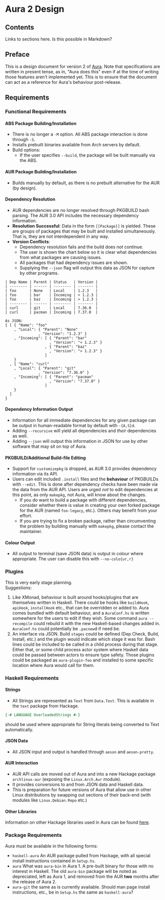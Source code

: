 # Aura 2 Design

## Contents
Links to sections here. Is this possible in Markdown?

## Preface
This is a design document for version 2 of
[Aura](https://github.com/fosskers/aura). Note that specifications are written
in present tense, as in, "Aura does this" even if at the time of writing those
features aren't implemented yet. This is to ensure that the document can act
as a reference for Aura's behaviour post-release.

## Requirements
### Functional Requirements

#### ABS Package Building/Installation
- There is no longer a `-M` option. All ABS package interaction is done through
  `-S`.
- Installs prebuilt binaries available from Arch servers by default.
- Build options:
  - If the user specifies `--build`, the package will be built manually via
    the ABS.

#### AUR Package Building/Installation
- Builds manually by default, as there is no prebuilt alternative for the AUR
  (by design).

#### Dependency Resolution
- AUR dependencies are no longer resolved through PKGBUILD bash parsing.
  The AUR 3.0 API includes the necessary dependency information.
- **Resolution Successful**: Data in the form `[[Package]]` is yielded. These
  are groups of packages that may be built and installed simultaneously. That
  is, they are not interdependent in any way.
- **Version Conflicts**:
  - Dependency resolution fails and the build does not continue.
  - The user is shown the chart below so it is clear what dependencies from
    what packages are causing issues.
  - All packages that had dependency issues are shown.
  - Supplying the `--json` flag will output this data as JSON for capture
    by other programs.

```
| Dep Name | Parent | Status   | Version |
| -------- | ------ | -------- | ------- |
| foo      | None   | Local    | 1.2.3   |
| foo      | bar    | Incoming | < 1.2.3 |
| foo      | baz    | Incoming | > 1.2.3 |
| -------- | ------ | -------- | ------- |
| curl     | git    | Local    | 7.36.0  |
| curl     | pacman | Incoming | 7.37.0  |

As JSON:
{ [ { "Name": "foo"
    , "Local": { "Parent": "None"
               , "Version": "1.2.3" }
    , "Incoming": [ { "Parent": "bar"
                    , "Version": "< 1.2.3" }
                  , { "Parent": "baz"
                    , "Version": "> 1.2.3" }
                  ]
    }
  , { "Name": "curl"
    , "Local": { "Parent": "git"
               , "Version": "7.36.0" }
    , "Incoming": [ { "Parent": "pacman"
                    , "Version": "7.37.0" }
                  ]
    }
  ]
}
```

#### Dependency Information Output
- Information for all immediate dependencies for any given package can be output
  in human-readable format by default with `-{A,S}d`.
- Adding `--recursive` will yield all dependencies and _their_ dependencies
  as well.
- Adding `--json` will output this information in JSON for use by other
  software that may sit on top of Aura.

#### PKGBUILD/Additional Build-file Editing
- Support for `customizepkg` is dropped, as AUR 3.0 provides dependency
  information via its API.
- Users can edit included `.install` files and the **behaviour** of PKGBUILDs
  with `--edit`. This is done after dependency checks have been made via the
  data from the AUR API. Users are urged _not_ to edit dependencies at this
  point, as only `makepkg`, not Aura, will know about the changes.
  - If you do want to build a package with different dependencies, consider
    whether there is value in creating your own forked package for the AUR
    (named `foo-legacy`, etc.). Others may benefit from your effort.
  - If you are trying to fix a broken package, rather than circumventing the
    problem by building manually with `makepkg`, please contact the maintainer.

#### Colour Output
- All output to terminal (save JSON data) is output in colour where appropriate.
  The user can disable this with `--no-colo{ur,r}`

### Plugins
This is very early stage planning.<BR>
Suggestions:

1. Like XMonad, behaviour is built around hooks/plugins that are themselves
   written in Haskell. There could be hooks like `buildHook`, `apiHook`,
   `installHook` etc., that can be overridden or added to. Aura comes
   bundled with default behaviour, and a `AuraConf.hs` is written somewhere
   for the users to edit if they wish. Some command `aura --recompile` could
   rebuild it with the new Haskell-based changes added in. `AuraConf.hs`
   could potentially be `.pacnew`d if need be.
2. An interface via JSON. Build `stages` could be defined (Dep Check, Build,
   Install, etc.) and the plugin would indicate which stage it was for.
   Bash lines could be included to be called in a child process during
   that stage. Either that, or some child process actor system where
   Haskell data could be passed between actors to ensure type safety.
   Those plugins could be packaged as `aura-plugin-foo` and installed
   to some specific location where Aura would call for them.

### Haskell Requirements
#### Strings
- All Strings are represented as `Text` from `Data.Text`. This is available
  in the `text` package from Hackage.

```haskell
{-# LANGUAGE OverloadedStrings #-}
```
should be used where appropriate for String literals being converted to Text
automatically.

#### JSON Data
- All JSON input and output is handled through `aeson` and
  `aeson-pretty`.

#### AUR Interaction
- AUR API calls are moved out of Aura and into a new Hackage package
  `archlinux-aur` (exposing the `Linux.Arch.Aur` module).
- It provides conversions to and from JSON data and Haskell data.
- This is preparation for future versions of Aura that allow use in
  other Linux distributions by swapping out sections of their back-end
  (with modules like `Linux.Debian.Repo` etc.)

#### Other Libraries
Information on other Hackage libraries used in Aura can be found
[here](https://github.com/fosskers/aura/issues/223).

### Package Requirements
Aura must be available in the following forms:
- `haskell-aura` An AUR package pulled from Hackage, with all special install
  instructions contained in `Setup.hs`.
- `aura` What was `aura-bin` in Aura 1. A pre-built binary for those with
  no interest in Haskell. The old `aura-bin` package will be noted as 
  depreciated, left as Aura 1, and removed from the AUR **two** months after
  the release of Aura 2.
- `aura-git` the same as is currently available. Should man page install
  instructions, etc., be in `Setup.hs` the same as `haskell-aura`?
